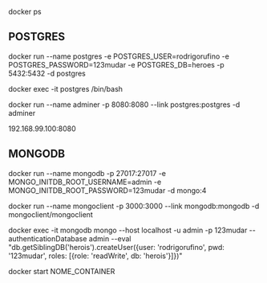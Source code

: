 <!-- LISTAR PROCESSOS -->
docker ps

## POSTGRES
<!-- MONTAR IMAGEM POSTGRES -->
docker run --name postgres -e POSTGRES_USER=rodrigorufino -e POSTGRES_PASSWORD=123mudar -e POSTGRES_DB=heroes -p 5432:5432 -d postgres

<!-- ENTRAR NO CONTAINER "postgres" -->
docker exec -it postgres /bin/bash

<!-- LINKAR "postgres" A UM INTERFACE CLIENT -->
docker run --name adminer -p 8080:8080 --link postgres:postgres -d adminer

<!-- ACESSAR INTERFACE -->
192.168.99.100:8080

## MONGODB
<!-- MONTAR IMAGEM MONGODB -->
docker run --name mongodb -p 27017:27017 -e MONGO_INITDB_ROOT_USERNAME=admin -e MONGO_INITDB_ROOT_PASSWORD=123mudar -d mongo:4

<!-- LINKAR "mongodb" A UM INTERFACE CLIENT -->
docker run --name mongoclient -p 3000:3000 --link mongodb:mongodb -d mongoclient/mongoclient

<!-- CRIAR USUÁRIO COM PERMISSÕES DE LER E ESCREVER NO DB -->
docker exec -it mongodb mongo --host localhost -u admin -p 123mudar --authenticationDatabase admin --eval "db.getSiblingDB('herois').createUser({user: 'rodrigorufino', pwd: '123mudar', roles: [{role: 'readWrite', db: 'herois'}]})"

<!-- REATIVAR CONTAINERS -->
docker start NOME_CONTAINER
